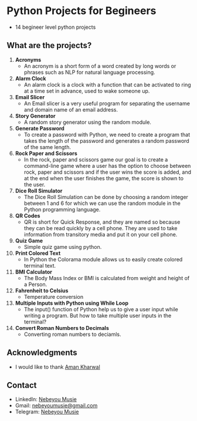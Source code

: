 # Python Projects for Begineers
 - 14 begineer level python projects

## What are the projects?
1. **Acronyms**
   - An acronym is a short form of a word created by long words or phrases such as         NLP for natural language processing.
2. **Alarm Clock**
   - An alarm clock is a clock with a function that can be activated to ring at a          time set in advance, used to wake someone up.
3. **Email Slicer**
   - An Email slicer is a very useful program for separating the username and domain       name of an email address.
4. **Story Generator**
   - A random story generator using the random module.
5. **Generate Password**
   - To create a password with Python, we need to create a program that takes the       length of the password and generates a random password of the same length.
6. **Rock Paper and Scissors**
   - In the rock, paper and scissors game our goal is to create a command-line          game where a user has the option to choose between rock, paper and scissors        and if the user wins the score is added, and at the end when the user              finishes the game, the score is shown to the user.
7. **Dice Roll Simulator**
   - The Dice Roll Simulation can be done by choosing a random integer between 1         and 6 for which we can use the random module in the Python programming             language.
8. **QR Codes**
   - QR is short for Quick Response, and they are named so because they can be          read quickly by a cell phone. They are used to take information from               transitory media and put it on your cell phone.
 9. **Quiz Game**
     - Simple quiz game using python.
 10. **Print Colored Text**
     - In Python the Colorama module allows us to easily create colored terminal          text.
 11. **BMI Calculator**
     - The Body Mass Index or BMI is calculated from weight and height of a Person.
 12. **Fahrenheit to Celsius**
     - Temperature conversion
 13. **Multiple Inputs with Python using While Loop**
     - The input() function of Python help us to give a user input while writing a 
       program. But how to take multiple user inputs in the terminal?
 14. **Convert Roman Numbers to Decimals**
     - Converting roman numbers to deciamls.
       
## Acknowledgments
 - I would like to thank [Aman Kharwal](https://www.linkedin.com/in/aman-kharwal)

## Contact
 - LinkedIn: [Nebeyou Musie](https://www.linkedin.com/in/nebeyou-musie)
 - Gmail: nebeyoumusie@gmail.com
 - Telegram: [Nebeyou Musie](https://t.me/NebeyouMusie)
